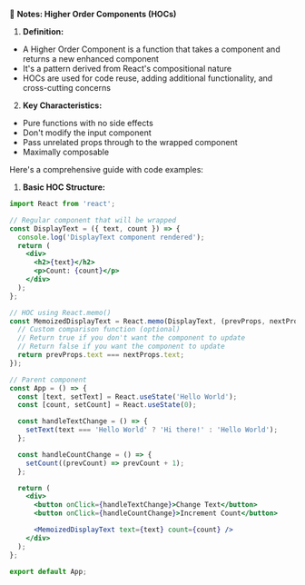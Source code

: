 📝 **Notes: Higher Order Components (HOCs)**

1. **Definition:**

- A Higher Order Component is a function that takes a component and returns a new enhanced component
- It's a pattern derived from React's compositional nature
- HOCs are used for code reuse, adding additional functionality, and cross-cutting concerns

2. **Key Characteristics:**

- Pure functions with no side effects
- Don't modify the input component
- Pass unrelated props through to the wrapped component
- Maximally composable

Here's a comprehensive guide with code examples:

1. **Basic HOC Structure:**

```jsx
import React from 'react';

// Regular component that will be wrapped
const DisplayText = ({ text, count }) => {
  console.log('DisplayText component rendered');
  return (
    <div>
      <h2>{text}</h2>
      <p>Count: {count}</p>
    </div>
  );
};

// HOC using React.memo()
const MemoizedDisplayText = React.memo(DisplayText, (prevProps, nextProps) => {
  // Custom comparison function (optional)
  // Return true if you don't want the component to update
  // Return false if you want the component to update
  return prevProps.text === nextProps.text;
});

// Parent component
const App = () => {
  const [text, setText] = React.useState('Hello World');
  const [count, setCount] = React.useState(0);

  const handleTextChange = () => {
    setText(text === 'Hello World' ? 'Hi there!' : 'Hello World');
  };

  const handleCountChange = () => {
    setCount((prevCount) => prevCount + 1);
  };

  return (
    <div>
      <button onClick={handleTextChange}>Change Text</button>
      <button onClick={handleCountChange}>Increment Count</button>

      <MemoizedDisplayText text={text} count={count} />
    </div>
  );
};

export default App;
```
